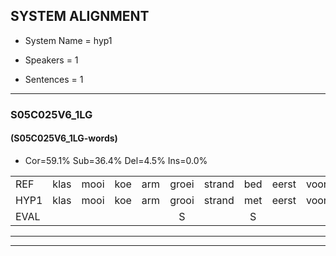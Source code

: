 
## SYSTEM ALIGNMENT

- System Name = hyp1

- Speakers = 1

- Sentences = 1

---

### S05C025V6_1LG

#### (S05C025V6_1LG-words)

- Cor=59.1%	Sub=36.4%	Del=4.5%	Ins=0.0%

|  |  |  |  |  |  |  |  |  |  |  |  |  |  |  |  |  |  |  |  |  |  |  |  |  |  |  |  |  |  |  |  |  |  |  |  |  |  |  |  |  |  |  |  |  |
|:--- |:---:|:---:|:---:|:---:|:---:|:---:|:---:|:---:|:---:|:---:|:---:|:---:|:---:|:---:|:---:|:---:|:---:|:---:|:---:|:---:|:---:|:---:|:---:|:---:|:---:|:---:|:---:|:---:|:---:|:---:|:---:|:---:|:---:|:---:|:---:|:---:|:---:|:---:|:---:|:---:|:---:|:---:|:---:|:---:|
| REF | klas | mooi | koe | arm | groei | strand | bed | eerst | voor | draai | sjaal | herfst | duur | * | leeuw | clown | hoek | * | krant | hout | vriend | gauw | chips | groen | feest | reis | jas | huis | paard | vijf | muts | nieuw | kind | bang | * | oog | zacht | schoen | plas | neus | * | knoop | plank | *s |
| HYP1 | klas | mooi | koe | arm | grooi | strand | met | eerst | voor | draai | sjaal | herst | duur | sa | leeuw | kloen | hook | st | krant | hout | vriend | kouw | chips | groen | veest | rijst | jas | huis | paart | vijf | mut | nieuw | kind |  | banmo | och | zacht | schoen | plas | dus | ko | knoop | plank |  |
| EVAL |  |  |  |  | S |  | S |  |  |  |  | S |  | S |  | S | S | S |  |  |  | S |  |  | S | S |  |  | S |  | S |  |  | D | S | S |  |  |  | S | S |  |  | D |
---

---
